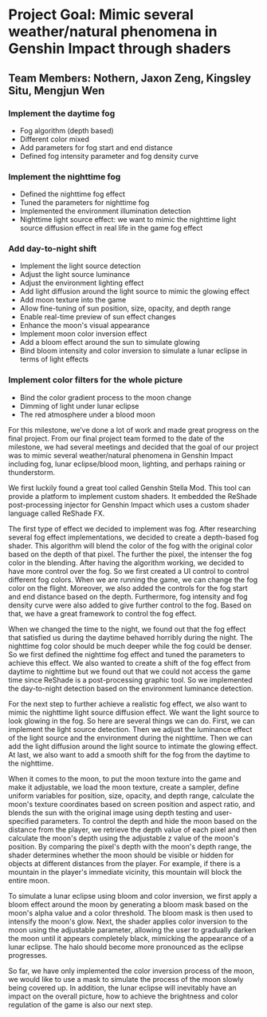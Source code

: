 # Project Goal: Mimic several weather/natural phenomena in Genshin Impact through shaders

## Team Members: Nothern, Jaxon Zeng, Kingsley Situ, Mengjun Wen

### Implement the daytime fog
- Fog algorithm (depth based)
- Different color mixed
- Add parameters for fog start and end distance
- Defined fog intensity parameter and fog density curve

### Implement the nighttime fog
- Defined the nighttime fog effect
- Tuned the parameters for nighttime fog
- Implemented the environment illumination detection
- Nighttime light source effect: we want to mimic the nighttime light source diffusion effect in real life in the game fog effect

### Add day-to-night shift
- Implement the light source detection
- Adjust the light source luminance
- Adjust the environment lighting effect
- Add light diffusion around the light source to mimic the glowing effect
- Add moon texture into the game
- Allow fine-tuning of sun position, size, opacity, and depth range
- Enable real-time preview of sun effect changes
- Enhance the moon's visual appearance
- Implement moon color inversion effect
- Add a bloom effect around the sun to simulate glowing
- Bind bloom intensity and color inversion to simulate a lunar eclipse in terms of light effects

### Implement color filters for the whole picture
- Bind the color gradient process to the moon change
- Dimming of light under lunar eclipse
- The red atmosphere under a blood moon

For this milestone, we’ve done a lot of work and made great progress on the final project. From our final project team formed to the date of the milestone, we had several meetings and decided that the goal of our project was to mimic several weather/natural phenomena in Genshin Impact including fog, lunar eclipse/blood moon, lighting, and perhaps raining or thunderstorm.

We first luckily found a great tool called Genshin Stella Mod. This tool can provide a platform to implement custom shaders. It embedded the ReShade post-processing injector for Genshin Impact which uses a custom shader language called ReShade FX.

The first type of effect we decided to implement was fog. After researching several fog effect implementations, we decided to create a depth-based fog shader. This algorithm will blend the color of the fog with the original color based on the depth of that pixel. The further the pixel, the intenser the fog color in the blending. After having the algorithm working, we decided to have more control over the fog. So we first created a UI control to control different fog colors. When we are running the game, we can change the fog color on the flight. Moreover, we also added the controls for the fog start and end distance based on the depth. Furthermore, fog intensity and fog density curve were also added to give further control to the fog. Based on that, we have a great framework to control the fog effect.

When we changed the time to the night, we found out that the fog effect that satisfied us during the daytime behaved horribly during the night. The nighttime fog color should be much deeper while the fog could be denser. So we first defined the nighttime fog effect and tuned the parameters to achieve this effect. We also wanted to create a shift of the fog effect from daytime to nighttime but we found out that we could not access the game time since ReShade is a post-processing graphic tool. So we implemented the day-to-night detection based on the environment luminance detection.

For the next step to further achieve a realistic fog effect, we also want to mimic the nighttime light source diffusion effect. We want the light source to look glowing in the fog. So here are several things we can do. First, we can implement the light source detection. Then we adjust the luminance effect of the light source and the environment during the nighttime. Then we can add the light diffusion around the light source to intimate the glowing effect. At last, we also want to add a smooth shift for the fog from the daytime to the nighttime.

When it comes to the moon, to put the moon texture into the game and make it adjustable, we load the moon texture, create a sampler, define uniform variables for position, size, opacity, and depth range, calculate the moon's texture coordinates based on screen position and aspect ratio, and blends the sun with the original image using depth testing and user-specified parameters. To control the depth and hide the moon based on the distance from the player, we retrieve the depth value of each pixel and then calculate the moon's depth using the adjustable z value of the moon's position. By comparing the pixel's depth with the moon's depth range, the shader determines whether the moon should be visible or hidden for objects at different distances from the player. For example, if there is a mountain in the player's immediate vicinity, this mountain will block the entire moon.

To simulate a lunar eclipse using bloom and color inversion, we first apply a bloom effect around the moon by generating a bloom mask based on the moon's alpha value and a color threshold. The bloom mask is then used to intensify the moon's glow. Next, the shader applies color inversion to the moon using the adjustable parameter, allowing the user to gradually darken the moon until it appears completely black, mimicking the appearance of a lunar eclipse. The halo should become more pronounced as the eclipse progresses.

So far, we have only implemented the color inversion process of the moon, we would like to use a mask to simulate the process of the moon slowly being covered up. In addition, the lunar eclipse will inevitably have an impact on the overall picture, how to achieve the brightness and color regulation of the game is also our next step.
